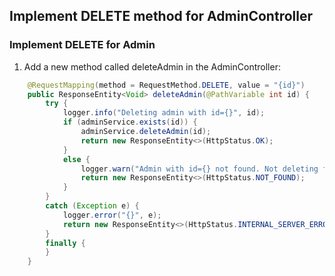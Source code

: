 ## Implement DELETE method for AdminController

### Implement DELETE for Admin

1. Add a new method called deleteAdmin in the AdminController:
```Java
    @RequestMapping(method = RequestMethod.DELETE, value = "{id}")
    public ResponseEntity<Void> deleteAdmin(@PathVariable int id) {
        try {
            logger.info("Deleting admin with id={}", id);
            if (adminService.exists(id)) {
                adminService.deleteAdmin(id);
                return new ResponseEntity<>(HttpStatus.OK);
            }
            else {
                logger.warn("Admin with id={} not found. Not deleting from database.", id);
                return new ResponseEntity<>(HttpStatus.NOT_FOUND);
            }
        }
        catch (Exception e) {
            logger.error("{}", e);
            return new ResponseEntity<>(HttpStatus.INTERNAL_SERVER_ERROR);
        }
        finally {
        }
    }
```